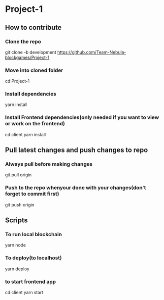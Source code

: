 # Project-1
## How to contribute

### Clone the repo
git clone -b development https://github.com/Team-Nebula-blockgames/Project-1

### Move into cloned folder
cd Project-1

### Install dependencies
yarn install

### Install Frontend dependencies(only needed if you want to view or work on the frontend)
cd client
yarn install

## Pull latest changes and push changes to repo

### Always pull before making changes
git pull origin

### Push to the repo whenyour done with your changes(don't forget to commit first)
git push origin


## Scripts
### To run local blockchain
yarn node

### To deploy(to localhost)
yarn deploy

### to start frontend app
cd client
yarn start
